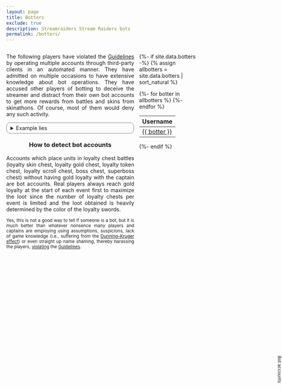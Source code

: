 ```yaml
---
layout: page
title: Botters
exclude: true
description: Streamraiders Stream Raiders bots
permalink: /botters/
---
```

<style>
  details {
    border: solid 1px gray;
    padding-left: 10px;
    border-radius: 10px;
    padding-right: 10px;
    padding-top: 5px;
    padding-bottom: 5px;
    user-select: none;
    text-align: initial;
  }
  .dataTables_wrapper .dataTables_paginate .paginate_button
  {
    min-width: 0.2em !important;
    padding:.1em .1em !important;
  }
</style>

<div style="display:flex">
<div style="flex:1; margin-right:10pt">

<p style="text-align:justify">The following players have violated the <a href="https://captain.tv/guidelines" target="_blank" rel="noopener noreferrer">Guidelines</a> by operating multiple accounts through third-party clients in an automated manner. They have admitted on multiple occasions to have extensive knowledge about bot operations. They have accused other players of botting to deceive the streamer and distract from their own bot accounts to get more rewards from battles and skins from skinathons. Of course, most of them would deny any such activity.</p>

<details>
	<summary>Example lies</summary>
	<details>
		<summary>Tzepiboo</summary>
		<p style="font-size:smaller">In Treecle's channel on 25/09/2022:</p><blockquote>Yeah the bots like to inflate treecle's enemy count and then abandon her for loyalty chests</blockquote>
		<p style="font-size:smaller">In ShanChan's channel on 24/10/2022:</p><blockquote>They even had the nerve to claim I have extensive knowledge of botting and brag about it, which I don't</blockquote>
	</details>
	<details>
		<summary>L0ne_Hermit</summary>
    <p style="font-size:smaller">In byeol_rl's channel on 17/07/2022:</p><blockquote>Omg why the bots came after i placed my unit :rofl:</blockquote>
    <p style="font-size:smaller">In Teddiosg's channel on 19/07/2022:</p><blockquote>The bot problem</blockquote>
    <p style="font-size:smaller">In xsubcube's channel on 28/07/2022:</p><blockquote>i think the botter is here also</blockquote>
    <p style="font-size:smaller">In byeol_rl's channel on 30/07/2022:</p><blockquote>wah these bot armies</blockquote>
    <p style="font-size:smaller">In Teddiosg's channel on 03/02/2023:</p><blockquote>i still dunno why i was in the botter list</blockquote>
	</details>
</details>

<!-- <p style="font-size:larger"><b>Thanks to all players who report botting activity (including factual evidence) to us directly, helping keeping this list up-to-date!</b></p> -->

<h3 style="text-align:center; margin-top:15pt">How to detect bot accounts</h3>
<p style="text-align:justify">Accounts which place units in loyalty chest battles (loyalty skin chest, loyalty gold chest, loyalty token chest, loyalty scroll chest, boss chest, superboss chest) without having gold loyalty with the captain are bot accounts. Real players always reach gold loyalty at the start of each event first to maximize the loot since the number of loyalty chests per event is limited and the loot obtained is heavily determined by the color of the loyalty swords.</p>
<p style="font-size:smaller; text-align:justify">Yes, this is not a good way to tell if someone is a bot, but it is much better than whatever nonsence many players and captains are employing using assumptions, suspicions, lack of game knowledge (i.e., suffering from the <a href="https://en.wikipedia.org/wiki/Dunning-Kruger_effect" target="_blank" rel="noopener noreferrer">Dunning–Kruger effect</a>) or even straight up name shaming, thereby harassing the players, <a href="/violators/" rel="noopener noreferrer">violating</a> the <a href="https://captain.tv/guidelines" target="_blank" rel="noopener noreferrer">Guidelines</a>.</p>

</div>
<input class="tab-shifter" id="tab-shifter" type="checkbox" style="opacity:0; position:absolute; right:0px; top:25%;"  />
<label for="tab-shifter" style="position:absolute; right:0px; top:25%; z-index:1; cursor:pointer; font-size:smaller; text-align:center; writing-mode:vertical-lr; user-select:none;">Bot accounts</label>
<div class="shifter" style="flex:0 30%; position:relative; overflow:hidden">
<div class="main-content" style="width:100%">

{%- if site.data.botters -%}
{% assign allbotters = site.data.botters | sort_natural %}
<table id="botters-table">
  <thead>
    <tr>
      <th>Username</th>
    </tr>
  </thead>
{%- for botter in allbotters %}
  <tr><td><a href="https://docs.google.com/forms/d/e/1FAIpQLScMww5NMZzZLDgQnmrCSlQ-yL_l6qTrBEDxwwOds47_h10-hQ/viewform?entry.493095195=Cheating%2FAutomating%2FExploiting&entry.1613546988={{ botter }}&entry.1606568074=-" target="_blank" rel="noopener noreferrer">{{ botter }}</a></td></tr>
{%- endfor %}
</table>

{%- endif %}
</div>
<div class="overlay-content" style="position:absolute; z-index:1; transition:0.6s; top:0%; left:100%; background:#fff; width:100%">

<p style="font-size:x-small; text-align:justify">We offered CTV advanced bot detection tools but instead got counteroffered with a read-only access to the players database without any NDA restrictions under the premise that they could not care less about enforcing the <a href="https://captain.tv/guidelines" target="_blank" rel="noopener noreferrer">Guidelines</a> at the moment.</p>
<p style="font-size:x-small; text-align:justify">Below is a sample of confirmed bot accounts. These aren't even trying to behave like humans. If you see your name here you should request a refund from your bot's lousy developer.</p>

{% if site.data.bots -%}

<table id="bots-table">
  <thead>
    <tr>
      <th>Username</th>
    </tr>
  </thead>
{%- assign totalShown = 0 -%}
{%- assign cutoffTS = 'today' | date:'%s' | minus:3456000 -%}
{%- for bot in site.data.bots -%}
  {%- assign shouldShow = false -%}
  {%- for entry in bot[1].activity -%}
    {%- assign activityStart = entry[0] | date:'%s' | plus:0 -%}
    {%- assign activityEnd = entry[1] | date:'%s' | plus:0 -%}
    {%- comment -%}
    Workarounds for recorded intervals of 7 or more days
    {%- endcomment -%}
    {%- if activityStart >= 1658440800 and activityStart <= 1659045600 and activityEnd >= 1658440800 and activityEnd <= 1659045600 -%}
      <!--{{ bot[0] }} {{ bot[1].userName }} {{ entry[0] }} {{ entry[1] }}-->
    {%- elsif activityStart >= 1660860000 and activityStart <= 1661464800 and activityEnd >= 1660860000 and activityEnd <= 1661464800 -%}
      <!--{{ bot[0] }} {{ bot[1].userName }} {{ entry[0] }} {{ entry[1] }}-->
    {%- elsif activityStart >= 1662069600 and activityStart <= 1662674400 and activityEnd >= 1662069600 and activityEnd <= 1662674400 -%}
      <!--{{ bot[0] }} {{ bot[1].userName }} {{ entry[0] }} {{ entry[1] }}-->
    {%- elsif activityStart >= 1665698400 and activityStart <= 1666303200 and activityEnd >= 1665698400 and activityEnd <= 1666303200 -%}
      <!--{{ bot[0] }} {{ bot[1].userName }} {{ entry[0] }} {{ entry[1] }}-->
    {%- elsif activityStart >= 1666908000 and activityStart <= 1667516400 and activityEnd >= 1666908000 and activityEnd <= 1667516400 -%}
      <!--{{ bot[0] }} {{ bot[1].userName }} {{ entry[0] }} {{ entry[1] }}-->
    {%- elsif activityStart >= 1667516400 and activityStart <= 1668121200 and activityEnd >= 1667516400 and activityEnd <= 1668121200 -%}
      <!--{{ bot[0] }} {{ bot[1].userName }} {{ entry[0] }} {{ entry[1] }}-->
    {%- elsif activityStart >= 1668726000 and activityStart <= 1669330800 and activityEnd >= 1668726000 and activityEnd <= 1669330800 -%}
      <!--{{ bot[0] }} {{ bot[1].userName }} {{ entry[0] }} {{ entry[1] }}-->
    {%- elsif activityStart >= 1671663600 and activityStart <= 1672959600 and activityEnd >= 1671663600 and activityEnd <= 1672959600 -%}
      <!--{{ bot[0] }} {{ bot[1].userName }} {{ entry[0] }} {{ entry[1] }}-->
    {%- elsif activityStart >= 1674774000 and activityStart <= 1675378800 and activityEnd >= 1674774000 and activityEnd <= 1675378800 -%}
      <!--{{ bot[0] }} {{ bot[1].userName }} {{ entry[0] }} {{ entry[1] }}-->
    {%- elsif activityStart >= 1679526000 and activityStart <= 1680213600 and activityEnd >= 1679526000 and activityEnd <= 1680213600 -%}
      <!--{{ bot[0] }} {{ bot[1].userName }} {{ entry[0] }} {{ entry[1] }}-->
    {%- else -%}
      {%- if activityEnd > cutoffTS -%}
        {%- assign shouldShow = true -%}
      {%- endif -%}
    {%- endif -%}
  {%- endfor -%}
  {%- if shouldShow %}
  <tr><td><a href="https://docs.google.com/forms/d/e/1FAIpQLScMww5NMZzZLDgQnmrCSlQ-yL_l6qTrBEDxwwOds47_h10-hQ/viewform?entry.493095195=Cheating%2FAutomating%2FExploiting&entry.1613546988={{ bot[1].userName }}&entry.1606568074=-&entry.354761549=continue" target="_blank" rel="noopener noreferrer">{{ bot[1].userName }}</a>
    {%- assign totalShown = totalShown | plus:1 -%}
</td></tr>
  {%- endif -%}
{%- endfor %}
</table>
<!--{{totalShown}}-->

{%- endif %}
</div>

<script type="text/javascript" src="https://code.jquery.com/jquery-3.6.0.min.js"></script>
<script type="text/javascript" src="https://cdn.datatables.net/1.11.5/js/jquery.dataTables.min.js"></script>
<script type="text/javascript">
  (function() {
    let table1 = new DataTable('#botters-table', {
        "info": false,
        "paging": false,
        "ordering": false,
        "scrollY": 425,
        "scrollCollapse": true
    });
    let table2 = new DataTable('#bots-table', {
        "info": false,
        "paging": false,
        "scrollY": 290,
        "orderFixed": [ 0, 'asc' ]
    });
  })();
</script>

</div>
</div>
